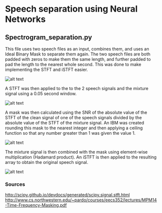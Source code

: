 # Speech separation using Neural Networks
## Spectrogram_separation.py
This file uses two speech files as an input, combines them, and uses an Ideal Binary Mask to separate them again.
The two speech files are both padded with zeros to make them the same length, and further padded to pad the length to the nearest whole second. This was done to make implementing the STFT and iSTFT easier. 

![alt text](https://github.com/simonsuthers/SpeechSegregation/tree/master/SpeechSegregation/SpeechSegregationPictures/mixturesignals.png "Mixture signals")

A STFT was then applied to the to the 2 speech signals and the mixture signal using a 0.05 second window.

![alt text](https://github.com/simonsuthers/SpeechSegregation/tree/master/SpeechSegregation/SpeechSegregationPictures/spectrograms.png "Spectrograms")

A mask was then calculated using the SNR of the absolute value of the STFT of the clean signal of one of the speech signals divided by the absolute value of the STFT of the mixture signal. An IBM was created rounding this mask to the nearest integer and then applying a ceiling function so that any number greater than 1 was given the value 1.

![alt text](https://github.com/simonsuthers/SpeechSegregation/tree/master/SpeechSegregation/SpeechSegregationPictures/mask.png "Mask")

The mixture signal is then combined with the mask using element-wise multiplication (Hadamard product). An iSTFT is then applied to the resulting array to obtain the original speech signal.

![alt text](https://github.com/simonsuthers/SpeechSegregation/tree/master/SpeechSegregation/SpeechSegregationPictures/recoverdsignal.png "Recovered signal")

### Sources
http://scipy.github.io/devdocs/generated/scipy.signal.stft.html
http://www.cs.northwestern.edu/~pardo/courses/eecs352/lectures/MPM14-Time-Frequency-Masking.pdf

